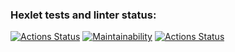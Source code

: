 ### Hexlet tests and linter status:
[![Actions Status](https://github.com/medvedevvu/frontend-project-lvl1/workflows/hexlet-check/badge.svg)](https://github.com/medvedevvu/frontend-project-lvl1/actions)
[![Maintainability](https://api.codeclimate.com/v1/badges/a99a88d28ad37a79dbf6/maintainability)](https://codeclimate.com/github/codeclimate/codeclimate/maintainability)
[![Actions Status](https://github.com/medvedevvu/frontend-project-lvl1/workflows/hexlet-lint/badge.svg)](https://github.com/medvedevvu/frontend-project-lvl1/actions)